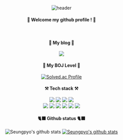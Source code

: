 <div align="center">

  ![header](https://capsule-render.vercel.app/api?type=waving&color=7BD1D2&C3E5AE&height=300&section=header&text=Welcome&fontSize=90&animation=fadeIn&fontAlignY=38&desc=Seungpyo's%20GitHub%20Profile&descAlignY=51&descAlign=62)
  
  ####  :wave: Welcome my github profile ! :wave:
  <br/>
  
  ####     📖 My blog 📖
  
  <a href="https://www.notion.so/myhongnote/0d12bccb39b24eccbae9d3d6d73f5df4"><img src="https://img.shields.io/badge/Blog-FF5722?style=for-the-badge&logo=Blogger&logoColor=white"></a>
  
  ####  🔰 My BOJ Level 🔰
  [![Solved.ac Profile](http://mazassumnida.wtf/api/v2/generate_badge?boj=ghdtmdvy2)](https://solved.ac/ghdtmdvy2/)
  
  ####  ⚒️ Tech stack ⚒️
  
  <img src="https://img.shields.io/badge/JAVA-007396?style=for-the-badge&logo=Java&logoColor=white">
<img src="https://img.shields.io/badge/JavaScript-F7DF1E?style=for-the-badge&logo=JavaScript&logoColor=white">
<img src="https://img.shields.io/badge/Spring-6DB33F?style=for-the-badge&logo=Spring&logoColor=white">
  <img src="https://img.shields.io/badge/SpringBoot-green?style=for-the-badge&logo=SpringBoot&logoColor=white"><br>
<img src="https://img.shields.io/badge/HTML5-E34F26?style=for-the-badge&logo=HTML5&logoColor=white">
<img src="https://img.shields.io/badge/CSS3-1572B6?style=for-the-badge&logo=CSS3&logoColor=white"> 
<img src="https://img.shields.io/badge/MySQL-4479A1?style=for-the-badge&logo=MySQL&logoColor=white">
<img src="https://img.shields.io/badge/aws-232F3E?style=for-the-badge&logo=Amazon aws&logoColor=white">
<img src="https://img.shields.io/badge/github-181717?style=for-the-badge&logo=github&logoColor=white">
<img src="https://img.shields.io/badge/Docker-007ACC?style=for-the-badge&logo=Docker&logoColor=white">
  
  <br/>

  ####  🐈‍⬛ Github status 🐈‍⬛

  ![Seungpyo's github stats](https://github-readme-stats.vercel.app/api?username=ghdtmdvy2&show_icons=true)
  [![Seungpyo's github stats](https://github-readme-stats.vercel.app/api/top-langs/?username=ghdtmdvy2&show_icons=true&hide_border=true&title_color=004386&icon_color=004386&layout=compact)](https://github.com/ghdtmdvy2)
  
  
</div>
